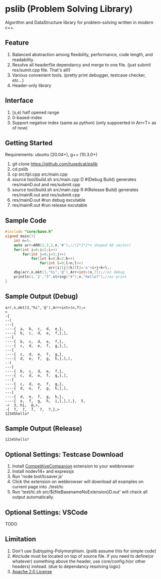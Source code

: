 # pslib (Problem Solving Library)
Algorithm and DataStructure library for problem-solving written in modern c++.

## Feature
  1. Balanced abstraction among flexibility, performance, code length, and readability.
  2. Resolve all headerfile dependancy and merge to one file. (just submit res/sumit.cpp file. That's all!)
  3. Various convenient tools. (pretty print debugger, testcase checker, etc...)
  4. Header-only library

## Interface
  1. [s,e) half opened range
  2. 0-based-index
  3. Support negative index (same as python) (only suppoerted in Arr&lt;T&gt; as of now)

## Getting Started
  Requirements: ubuntu (20.04+), g++ (10.3.0+)
  1. git clone https://github.com/tuxedcat/pslib
  2. cd pslib
  3. cp src/tpl.cpp src/main.cpp
  4. source tool/build.sh src/main.cpp D #(Debug Build) generates res/mainD.out and res/submit.cpp
  5. source tool/build.sh src/main.cpp R #(Release Build) generates res/mainR.out and res/submit.cpp
  6. res/mainD.out #run debug excutable
  7. res/mainR.out #run release excutable

## Sample Code
``` cpp
#include "core/base.h"
signed main(){
	int n=5;
	auto arr=ARR(2,3,2,n,'#');//(2*3*2*n shaped 4D vector)
	for(int i=0;i<2;i++)
		for(int j=0;j<3;j++)
			for(int k=0;k<2;k++)
				for(int l=0;l<n;l++)
					arr[i][j][k][l]='a'+i+j+k+l;;
	dbg(arr,n,mkt(3,"hi",'@'),Arr<int>(n,7));//ez debug
	println(1,'2',"3",string("4"),n,"hello?");//ez print
}
```
## Sample Output (Debug)
```
arr,n,mkt(3,"hi",'@'),Arr<int>(n,7);=
<
-{
--(
---[
----{  a,  b,  c,  d,  e,},
----{  b,  c,  d,  e,  f,},],
---[
----{  b,  c,  d,  e,  f,},
----{  c,  d,  e,  f,  g,},],
---[
----{  c,  d,  e,  f,  g,},
----{  d,  e,  f,  g,  h,},],),
--(
---[
----{  b,  c,  d,  e,  f,},
----{  c,  d,  e,  f,  g,},],
---[
----{  c,  d,  e,  f,  g,},
----{  d,  e,  f,  g,  h,},],
---[
----{  d,  e,  f,  g,  h,},
----{  e,  f,  g,  h,  i,},],),},  5,
-<  3, hi,  @,>,
-{  7,  7,  7,  7,  7,},>
12345hello? 
```
## Sample Output (Release)
```
12345hello? 
```

## Optional Settings: Testcase Download  
  1. Install <a href="https://addons.mozilla.org/en-US/firefox/addon/competitive-companion">CompetitiveCompanion</a> extension to your webbrowser  
  2. Install nodev14+ and expressjs
  3. Run 'node tool/tcsaver.js'
  4. Click the extension on webbrowser will download all examples on current page into ./test/tc
  5. Run 'test/tc.sh src/${fileBasenameNoExtension}D.out' will check all output automatically.

## Optional Settings: VSCode  
  TODO

## Limitation
  1. Don't use Subtyping-Polymorphism. (pslib assume this for simple code)
  2. #include must be located on top of source file. if you need to define(or whatever) something above the header, use core/config.h(or other headers) instead. (due to dependancy resolving logic)
  3. <a href="https://www.apache.org/licenses/LICENSE-2.0">Apache 2.0 License</a>
